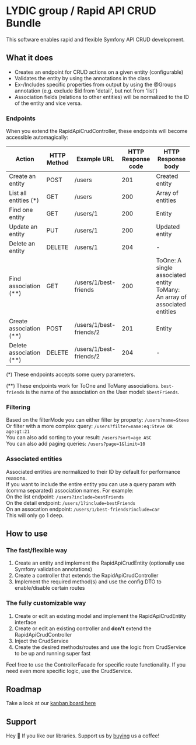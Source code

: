 # LYDIC group / Rapid API CRUD Bundle
This software enables rapid and flexible Symfony API CRUD development.

## What it does
- Creates an endpoint for CRUD actions on a given entity (configurable)
- Validates the entity by using the annotations in the class
- Ex-/Includes specific properties from output by using the @Groups annotation (e.g. exclude $id from 'detail', but not from 'list')
- Association fields (relations to other entities) will be normalized to the ID of the entity and vice versa.

### Endpoints

When you extend the RapidApiCrudController, these endpoints will become accessible automagically:

| Action                  | HTTP Method | Example URL               | HTTP Response code   | HTTP Response body                                                                 |
|-------------------------|-------------|---------------------------|----------------------|------------------------------------------------------------------------------------|
| Create an entity        | POST        | /users                    | 201                  | Created entity                                                                     |
| List all entities  (*)  | GET         | /users                    | 200                  | Array of entities                                                                  |
| Find one entity         | GET         | /users/1                  | 200                  | Entity                                                                             |
| Update an entity        | PUT         | /users/1                  | 200                  | Updated entity                                                                     |
| Delete an entity        | DELETE      | /users/1                  | 204                  | -                                                                                  |
| Find association   (**) | GET         | /users/1/best-friends     | 200                  | ToOne: A single associated entity <br />ToMany: An array of associated entities    |
| Create association (**) | POST        | /users/1/best-friends/2   | 201                  | Entity                                                                             |
| Delete association (**) | DELETE      | /users/1/best-friends/2   | 204                  | -                                                                                  |

(*) These endpoints accepts some query parameters.

(\*\*) These endpoints work for ToOne and ToMany associations. `best-friends` is the name of the association on the User model: `$bestFriends`.

### Filtering

Based on the filterMode you can either filter by property: `/users?name=Steve`<br />
Or filter with a more complex query: `/users?filter=name:eq:Steve OR age:gt:21`<br />
You can also add sorting to your result: `/users?sort=age ASC`<br />
You can also add paging queries: `/users?page=1&limit=10`

### Associated entities

Associated entities are normalized to their ID by default for performance reasons.<br />
If you want to include the entire entity you can use a query param with (comma separated) association names. For example:<br />
On the list endpoint: `/users?include=bestFriends`<br />
On the detail endpoint: `/users/1?include=bestFriends`<br />
On an assocation endpoint: `/users/1/best-friends?include=car`<br />
This will only go 1 deep.

## How to use

### The fast/flexible way
1. Create an entity and implement the RapidApiCrudEntity (optionally use Symfony validation annotations)
2. Create a controller that extends the RapidApiCrudController
3. Implement the required method(s) and use the config DTO to enable/disable certain routes

### The fully customizable way
1. Create or edit an existing model and implement the RapidApiCrudEntity interface
2. Create or edit an existing controller and **don't** extend the RapidApiCrudController
3. Inject the CrudService
4. Create the desired methods/routes and use the logic from CrudService to be up and running super fast

Feel free to use the ControllerFacade for specific route functionality.
If you need even more specific logic, use the CrudService.

## Roadmap
Take a look at our [kanban board here](https://github.com/LYDIC-GROUP/rapid-api-crud-bundle/projects/1)

## Support
Hey 👋 If you like our libraries. Support us by  [buying](https://www.buymeacoffee.com/LYDICGROUP) us a coffee!
